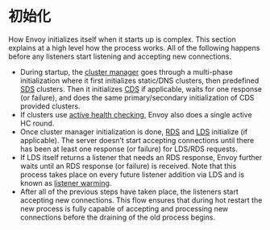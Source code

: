 # 初始化

How Envoy initializes itself when it starts up is complex. This section explains at a high level how the process works. All of the following happens before any listeners start listening and accepting new connections.

- During startup, the [cluster manager](cluster_manager.md#arch-overview-cluster-manager) goes through a multi-phase initialization where it first initializes static/DNS clusters, then predefined [SDS](dynamic_configuration.md#arch-overview-dynamic-config-sds) clusters. Then it initializes [CDS](dynamic_configuration.md#arch-overview-dynamic-config-cds) if applicable, waits for one response (or failure), and does the same primary/secondary initialization of CDS provided clusters.
- If clusters use [active health checking](health_checking.md#arch-overview-health-checking), Envoy also does a single active HC round.
- Once cluster manager initialization is done, [RDS](dynamic_configuration.md#arch-overview-dynamic-config-rds) and [LDS](dynamic_configuration.md#arch-overview-dynamic-config-lds) initialize (if applicable). The server doesn’t start accepting connections until there has been at least one response (or failure) for LDS/RDS requests.
- If LDS itself returns a listener that needs an RDS response, Envoy further waits until an RDS response (or failure) is received. Note that this process takes place on every future listener addition via LDS and is known as [listener warming](../../configuration/listeners/lds.md#config-listeners-lds).
- After all of the previous steps have taken place, the listeners start accepting new connections. This flow ensures that during hot restart the new process is fully capable of accepting and processing new connections before the draining of the old process begins.